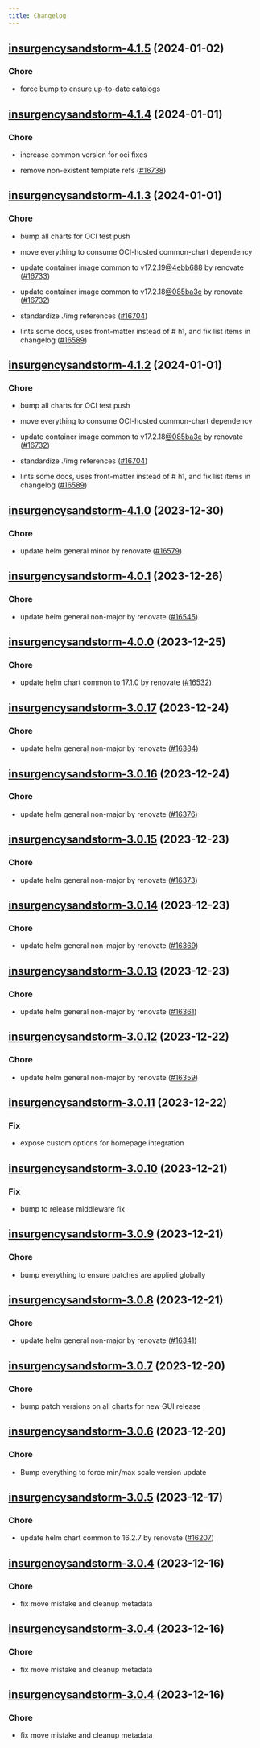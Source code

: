 ```yaml
---
title: Changelog
---
```




## [insurgencysandstorm-4.1.5](https://github.com/truecharts/charts/compare/insurgencysandstorm-4.1.4...insurgencysandstorm-4.1.5) (2024-01-02)

### Chore



- force bump to ensure up-to-date catalogs


## [insurgencysandstorm-4.1.4](https://github.com/truecharts/charts/compare/insurgencysandstorm-4.1.3...insurgencysandstorm-4.1.4) (2024-01-01)

### Chore



- increase common version for oci fixes

- remove non-existent template refs ([#16738](https://github.com/truecharts/charts/issues/16738))


## [insurgencysandstorm-4.1.3](https://github.com/truecharts/charts/compare/insurgencysandstorm-4.1.0...insurgencysandstorm-4.1.3) (2024-01-01)

### Chore



- bump all charts for OCI test push

- move everything to consume OCI-hosted common-chart dependency

- update container image common to v17.2.19[@4ebb688](https://github.com/4ebb688) by renovate ([#16733](https://github.com/truecharts/charts/issues/16733))

- update container image common to v17.2.18[@085ba3c](https://github.com/085ba3c) by renovate ([#16732](https://github.com/truecharts/charts/issues/16732))

- standardize ./img references ([#16704](https://github.com/truecharts/charts/issues/16704))

- lints some docs, uses front-matter instead of # h1, and fix list items in changelog ([#16589](https://github.com/truecharts/charts/issues/16589))


## [insurgencysandstorm-4.1.2](https://github.com/truecharts/charts/compare/insurgencysandstorm-4.1.0...insurgencysandstorm-4.1.2) (2024-01-01)

### Chore



- bump all charts for OCI test push

- move everything to consume OCI-hosted common-chart dependency

- update container image common to v17.2.18[@085ba3c](https://github.com/085ba3c) by renovate ([#16732](https://github.com/truecharts/charts/issues/16732))

- standardize ./img references ([#16704](https://github.com/truecharts/charts/issues/16704))

- lints some docs, uses front-matter instead of # h1, and fix list items in changelog ([#16589](https://github.com/truecharts/charts/issues/16589))
## [insurgencysandstorm-4.1.0](https://github.com/truecharts/charts/compare/insurgencysandstorm-4.0.1...insurgencysandstorm-4.1.0) (2023-12-30)

### Chore

- update helm general minor by renovate ([#16579](https://github.com/truecharts/charts/issues/16579))

## [insurgencysandstorm-4.0.1](https://github.com/truecharts/charts/compare/insurgencysandstorm-4.0.0...insurgencysandstorm-4.0.1) (2023-12-26)

### Chore

- update helm general non-major by renovate ([#16545](https://github.com/truecharts/charts/issues/16545))

## [insurgencysandstorm-4.0.0](https://github.com/truecharts/charts/compare/insurgencysandstorm-3.0.17...insurgencysandstorm-4.0.0) (2023-12-25)

### Chore

- update helm chart common to 17.1.0 by renovate ([#16532](https://github.com/truecharts/charts/issues/16532))

## [insurgencysandstorm-3.0.17](https://github.com/truecharts/charts/compare/insurgencysandstorm-3.0.16...insurgencysandstorm-3.0.17) (2023-12-24)

### Chore

- update helm general non-major by renovate ([#16384](https://github.com/truecharts/charts/issues/16384))

## [insurgencysandstorm-3.0.16](https://github.com/truecharts/charts/compare/insurgencysandstorm-3.0.15...insurgencysandstorm-3.0.16) (2023-12-24)

### Chore

- update helm general non-major by renovate ([#16376](https://github.com/truecharts/charts/issues/16376))

## [insurgencysandstorm-3.0.15](https://github.com/truecharts/charts/compare/insurgencysandstorm-3.0.14...insurgencysandstorm-3.0.15) (2023-12-23)

### Chore

- update helm general non-major by renovate ([#16373](https://github.com/truecharts/charts/issues/16373))

## [insurgencysandstorm-3.0.14](https://github.com/truecharts/charts/compare/insurgencysandstorm-3.0.13...insurgencysandstorm-3.0.14) (2023-12-23)

### Chore

- update helm general non-major by renovate ([#16369](https://github.com/truecharts/charts/issues/16369))

## [insurgencysandstorm-3.0.13](https://github.com/truecharts/charts/compare/insurgencysandstorm-3.0.12...insurgencysandstorm-3.0.13) (2023-12-23)

### Chore

- update helm general non-major by renovate ([#16361](https://github.com/truecharts/charts/issues/16361))

## [insurgencysandstorm-3.0.12](https://github.com/truecharts/charts/compare/insurgencysandstorm-3.0.11...insurgencysandstorm-3.0.12) (2023-12-22)

### Chore

- update helm general non-major by renovate ([#16359](https://github.com/truecharts/charts/issues/16359))

## [insurgencysandstorm-3.0.11](https://github.com/truecharts/charts/compare/insurgencysandstorm-3.0.10...insurgencysandstorm-3.0.11) (2023-12-22)

### Fix

- expose custom options for homepage integration

## [insurgencysandstorm-3.0.10](https://github.com/truecharts/charts/compare/insurgencysandstorm-3.0.9...insurgencysandstorm-3.0.10) (2023-12-21)

### Fix

- bump to release middleware fix

## [insurgencysandstorm-3.0.9](https://github.com/truecharts/charts/compare/insurgencysandstorm-3.0.8...insurgencysandstorm-3.0.9) (2023-12-21)

### Chore

- bump everything to ensure patches are applied globally

## [insurgencysandstorm-3.0.8](https://github.com/truecharts/charts/compare/insurgencysandstorm-3.0.7...insurgencysandstorm-3.0.8) (2023-12-21)

### Chore

- update helm general non-major by renovate ([#16341](https://github.com/truecharts/charts/issues/16341))

## [insurgencysandstorm-3.0.7](https://github.com/truecharts/charts/compare/insurgencysandstorm-3.0.6...insurgencysandstorm-3.0.7) (2023-12-20)

### Chore

- bump patch versions on all charts for new GUI release

## [insurgencysandstorm-3.0.6](https://github.com/truecharts/charts/compare/insurgencysandstorm-3.0.5...insurgencysandstorm-3.0.6) (2023-12-20)

### Chore

- Bump everything to force min/max scale version update

## [insurgencysandstorm-3.0.5](https://github.com/truecharts/charts/compare/insurgencysandstorm-3.0.4...insurgencysandstorm-3.0.5) (2023-12-17)

### Chore

- update helm chart common to 16.2.7 by renovate ([#16207](https://github.com/truecharts/charts/issues/16207))

## [insurgencysandstorm-3.0.4](https://github.com/truecharts/charts/compare/insurgencysandstorm-2.0.12...insurgencysandstorm-3.0.4) (2023-12-16)

### Chore

- fix move mistake and cleanup metadata

## [insurgencysandstorm-3.0.4](https://github.com/truecharts/charts/compare/insurgencysandstorm-2.0.12...insurgencysandstorm-3.0.4) (2023-12-16)

### Chore

- fix move mistake and cleanup metadata

## [insurgencysandstorm-3.0.4](https://github.com/truecharts/charts/compare/insurgencysandstorm-2.0.12...insurgencysandstorm-3.0.4) (2023-12-16)

### Chore

- fix move mistake and cleanup metadata
